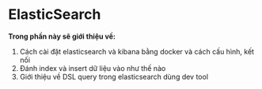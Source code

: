 # ElasticSearch

**Trong phần này sẽ giới thiệu về:**
 1. Cách cài đặt elasticsearch và kibana bằng docker và cách cấu hình, kết nối
 2. Đánh index và insert dữ liệu vào như thế nào
 3. Giới thiệu về DSL query trong elasticsearch dùng dev tool
